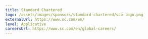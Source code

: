 ```yaml
---
title: Standard Chartered
logo: /assets/images/sponsors/standard-chartered/scb-logo.png
externalUrl: https://www.sc.com/en/
level: Applicative
careersUrl: https://www.sc.com/en/global-careers/
---
```

